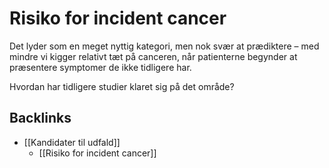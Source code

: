 # Risiko for incident cancer
Det lyder som en meget nyttig kategori, men nok svær at prædiktere – med mindre vi kigger relativt tæt på canceren, når patienterne begynder at præsentere symptomer de ikke tidligere har. 

Hvordan har tidligere studier klaret sig på det område?

## Backlinks
* [[Kandidater til udfald]]
	* [[Risiko for incident cancer]]

<!-- {BearID:E26B7FBC-2912-4921-8C26-D42EA2AE5E53-3904-0000A53A7EE5C59D} -->
